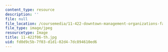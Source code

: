 ```yaml
---
content_type: resource
description: ''
file: null
file_location: /coursemedia/11-422-downtown-management-organizations-fall-2006/fd0d9c5b7f03d1d102d47dc894610ed6_11-422f06-th.jpg
file_type: image/jpeg
resourcetype: Image
title: 11-422f06-th.jpg
uid: fd0d9c5b-7f03-d1d1-02d4-7dc894610ed6
---
```

